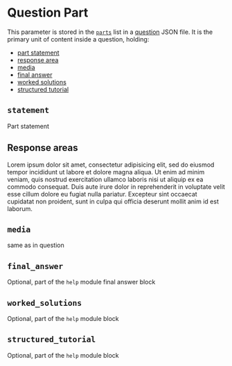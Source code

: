 # Question Part
This parameter is stored in the [`parts`][1] list in a [question][2] JSON file. It is the primary unit of content inside a question, holding:

 - [part statement][3]
 - [response area][4]
 - [media][5]
 - [final answer][6]
 - [worked solutions][7]
 - [structured tutorial][8]

[1]: Questions.md#parts
[2]: Questions.md

[3]: #statement
[4]: #response-areas
[5]: #media
[6]: #final_answer
[7]: #worked_solutions
[8]: #structured_tutorial

## `statement`
Part statement

## Response areas
Lorem ipsum dolor sit amet, consectetur adipisicing elit, sed do eiusmod tempor incididunt ut labore et dolore magna aliqua. Ut enim ad minim veniam, quis nostrud exercitation ullamco laboris nisi ut aliquip ex ea commodo consequat. Duis aute irure dolor in reprehenderit in voluptate velit esse cillum dolore eu fugiat nulla pariatur. Excepteur sint occaecat cupidatat non proident, sunt in culpa qui officia deserunt mollit anim id est laborum.

## `media`
same as in question

## `final_answer`
Optional, part of the `help` module
final answer block

## `worked_solutions`
Optional, part of the `help` module
block

## `structured_tutorial`
Optional, part of the `help` module
block
